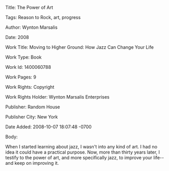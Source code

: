 Title:  The Power of Art

Tags:   Reason to Rock, art, progress

Author: Wynton Marsalis

Date:   2008

Work Title: Moving to Higher Ground: How Jazz Can Change Your Life

Work Type: Book

Work Id: 1400060788

Work Pages: 9

Work Rights: Copyright

Work Rights Holder: Wynton Marsalis Enterprises

Publisher: Random House

Publisher City: New York

Date Added: 2008-10-07 18:07:48 -0700

Body: 

When I started learning about jazz, I wasn't into any kind of art. I had no idea it could have a practical purpose. Now, more than thirty years later, I testify to the power of art, and more specifically jazz, to improve your life--and keep on improving it.

